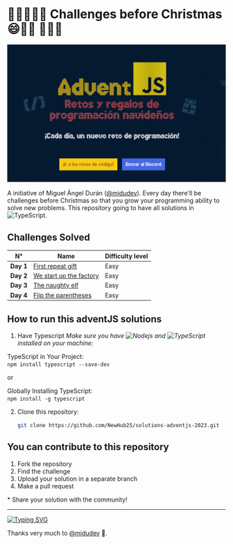 # 🎀🎁🎄🎄🎄 Challenges before Christmas 😄🎅🫎 🎄🎄🎄

![Img from original page](https://github.com/NewHub25/solutions-adventjs-2023/blob/main/assets/adventjs-img.png)

A initiative of Miguel Ángel Durán ([@midudev](https://github.com/midudev)). Every day there'll be challenges before Christmas so that you grow your programming ability to solve new problems.
This repository going to have all solutions in <img alt="TypeScript" src="https://img.shields.io/badge/-TypeScript-007ACC?style=flat-square&logo=typescript&logoColor=white" />.

## Challenges Solved

| N° | Name | Difficulty level |
|---|---|---|
|<strong>Day 1</strong>|<a href="https://github.com/NewHub25/solutions-adventjs-2023/blob/main/challenges/challenge-01.ts">First repeat gift</a> | Easy |
|<strong>Day 2</strong>|<a href="https://github.com/NewHub25/solutions-adventjs-2023/blob/main/challenges/challenge-02.ts">We start up the factory  | Easy |
|<strong>Day 3</strong>|<a href="https://github.com/NewHub25/solutions-adventjs-2023/blob/main/challenges/challenge-03.ts">The naughty elf | Easy |
|<strong>Day 4</strong>|<a href="https://github.com/NewHub25/solutions-adventjs-2023/blob/main/challenges/challenge-04.ts">Flip the parentheses | Easy |

## How to run this adventJS solutions

1. Have Typescript
<i>Make sure you have <img alt="Nodejs" src="https://img.shields.io/badge/-Nodejs-43853d?style=flat-square&logo=Node.js&logoColor=white" /> and <img alt="TypeScript" src="https://img.shields.io/badge/-TypeScript-007ACC?style=flat-square&logo=typescript&logoColor=white" /> installed on your machine:</i>
<p>TypeScript in Your Project: <br /><code>npm install typescript --save-dev</code></p>or
<p>Globally Installing TypeScript: <br /><code>npm install -g typescript</code></p>

2. Clone this repository:
    ```bash
    git clone https://github.com/NewHub25/solutions-adventjs-2023.git
    ```

## You can contribute to this repository
<ol>
    <li>Fork the repository</li>
    <li>Find the challenge</li>
    <li>Upload your solution in a separate branch</li>
    <li>Make a pull request</li>
</ol>
    * Share your solution with the community!<br />
<hr />

[![Typing SVG](https://readme-typing-svg.demolab.com?font=Fira+Code&weight=700&size=32&duration=7000&pause=1000&color=079D00&background=CD0500&center=true&vCenter=true&random=false&width=700&lines=Advent+JavaScript)](https://git.io/typing-svg)

Thanks very much to [@midudev](https://github.com/midudev) 🎁.

